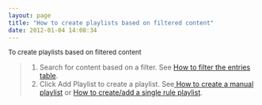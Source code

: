 ```yaml
---
layout: page
title: "How to create playlists based on filtered content"
date: 2012-01-04 14:08:34
---
```


<p class="mce-procedure">
  <span style="font-size: small;">To create playlists based on filtered content</span>
</p>

> 1.  Search for content based on a filter. See <a href="http://knowledge.kaltura.com/faq/how-filter-entries-table" target="_blank">How to filter the entries table</a>.
> 2.  Click Add Playlist to create a playlist. See<a href="http://knowledge.kaltura.com/node/90" target="_blank"> How to create a manual playlist</a> or <a href="http://knowledge.kaltura.com/node/139" target="_blank">How to create/add a single rule playlist</a>.

 

 